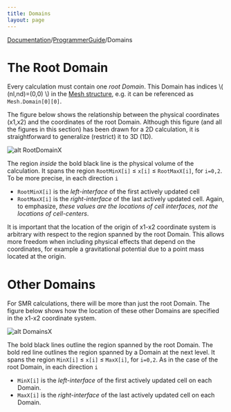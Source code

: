 ```yaml
---
title: Domains
layout: page
---
```

[Documentation]({{site.baseurl}}/AthenaDocs)/[ProgrammerGuide]({{site.baseurl}}/AthenaDocsPG)/Domains

The Root Domain
===============

Every calculation must contain one *root Domain*.  This Domain has indices \\( (nl,nd)=(0,0) \\) in the 
[Mesh structure]({{site.baseurl}}/AthenaDocsPGMeshS), e.g. it can be referenced as `Mesh.Domain[0][0]`.

The figure below shows the relationship between the physical coordinates (x1,x2) and the coordinates of the root Domain.
Although this figure (and all the figures in this section) has been drawn for a 2D calculation, it is straightforward
to generalize (restrict) it to 3D (1D). 

![alt RootDomainX]({{site.baseurl}}/images/RootDomainX.png)

The region *inside* the bold black line is the physical volume of the calculation.  It spans the region 
`RootMinX[i]` ≤ `x[i]` ≤ `RootMaxX[i]`, for `i=0,2`.
To be more precise, in each direction `i`
 * `RootMinX[i]` is the *left-interface* of the first actively updated cell
 * `RootMaxX[i]` is the *right-interface* of the last actively updated cell.
Again, to emphasize, *these values are the locations of cell interfaces, not the locations of cell-centers*.

It is important that the location of the origin of x1-x2 coordinate system is arbitrary with respect to the region spanned by
the root Domain.  This allows more freedom when including physical effects that depend on the coordinates, for example a
gravitational potential due to a point mass located at the origin.

Other Domains
=============

For SMR calculations, there will be more than just the root Domain.  The figure below shows how the location of these other
Domains are specified in the x1-x2 coordinate system.

![alt DomainsX]({{site.baseurl}}/images/DomainsX.png)

The bold black lines outline the region spanned by the root Domain.  The bold red line outlines the region spanned by
a Domain at the next level.  It spans the region 
`MinX[i]` ≤ `x[i]` ≤ `MaxX[i]`, for `i=0,2`.  As in the case of the root Domain, in each direction `i`
 * `MinX[i]` is the *left-interface* of the first actively updated cell on each Domain.
 * `MaxX[i]` is the *right-interface* of the last actively updated cell on each Domain.
